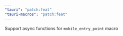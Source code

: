 ```yaml
---
"tauri": "patch:feat"
"tauri-macros": "patch:feat"
---
```


Support async functions for `mobile_entry_point` macro
